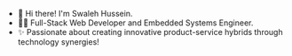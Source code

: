 
- 👋 Hi there! I'm Swaleh Hussein.
- 👨‍💻 Full-Stack Web Developer and Embedded Systems Engineer.
- ✨ Passionate about creating innovative product-service hybrids through technology synergies!


<!---
vibraniumSwaleh/vibraniumSwaleh is a ✨ special ✨ repository because its `README.md` (this file) appears on your GitHub profile.
You can click the Preview link to take a look at your changes.
--->
